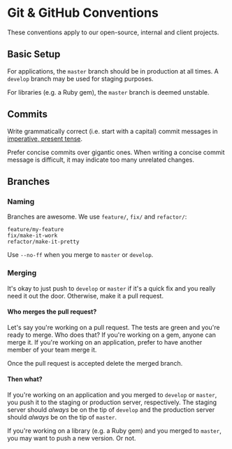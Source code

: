 # Git & GitHub Conventions

These conventions apply to our open-source, internal and client projects.

## Basic Setup

For applications, the `master` branch should be in production at all times.
A `develop` branch may be used for staging purposes.

For libraries (e.g. a Ruby gem), the `master` branch is deemed unstable.

## Commits

Write grammatically correct (i.e. start with a capital) commit messages in [imperative, present tense](http://stackoverflow.com/questions/3580013/should-i-use-past-or-present-tense-in-git-commit-messages).

Prefer concise commits over gigantic ones. When writing a concise commit message
is difficult, it may indicate too many unrelated changes.

## Branches

### Naming

Branches are awesome. We use `feature/`, `fix/` and `refactor/`:

```
feature/my-feature
fix/make-it-work
refactor/make-it-pretty
```

Use `--no-ff` when you merge to `master` or `develop`.

### Merging

It's okay to just push to `develop` or `master` if it's a quick fix and you really need
it out the door. Otherwise, make it a pull request.

#### Who merges the pull request?

Let's say you're working on a pull request. The tests are green and you're ready
to merge. Who does that? If you're working on a gem, anyone can merge it. If you're
working on an application, prefer to have another member of your team merge it.

Once the pull request is accepted delete the merged branch.

#### Then what?

If you're working on an application and you merged to `develop` or `master`, you push it to
the staging or production server, respectively. The staging server should *always* be on the
tip of `develop` and the production server should *always* be on the tip of `master`.

If you're working on a library (e.g. a Ruby gem) and you merged to `master`, you
may want to push a new version. Or not.
